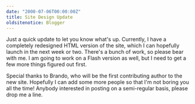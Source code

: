 ```yaml
---
date: "2000-07-06T00:00:00Z"
title: Site Design Update
oldsitenotice: Blogger
---
```

Just a quick update to let you know what's up. Currently, I have a completely redesigned HTML version of the site, which I can hopefully launch in the next week or two. There's a bunch of work, so please bear with me. I am going to work on a Flash version as well, but I need to get a few more things figured out first. 

Special thanks to Brando, who will be the first contributing author to the new site. Hopefully I can add some more people so that I'm not boring you all the time! Anybody interested in posting on a semi-regular basis, please drop me a line.
